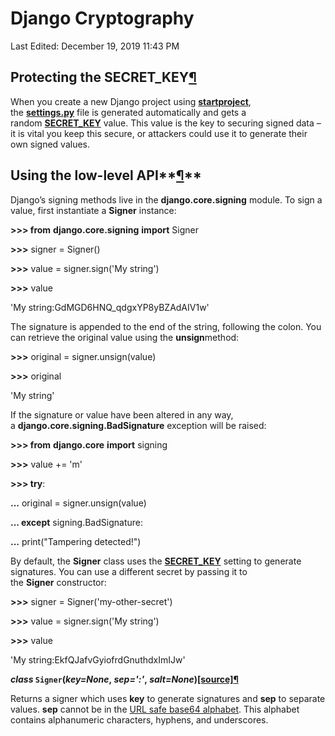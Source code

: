 # Django Cryptography

Last Edited: December 19, 2019 11:43 PM

## Protecting the **SECRET_KEY[¶](https://docs.djangoproject.com/en/2.0/topics/signing/#protecting-the-secret-key)**

When you create a new Django project using **[startproject](https://docs.djangoproject.com/en/2.0/ref/django-admin/#django-admin-startproject)**, the **[settings.py](http://settings.py/)** file is generated automatically and gets a random **[SECRET_KEY](https://docs.djangoproject.com/en/2.0/ref/settings/#std:setting-SECRET_KEY)** value. This value is the key to securing signed data – it is vital you keep this secure, or attackers could use it to generate their own signed values.

## Using the low-level API**[¶](https://docs.djangoproject.com/en/2.0/topics/signing/#using-the-low-level-api)**

Django’s signing methods live in the **django.core.signing** module. To sign a value, first instantiate a **Signer** instance:

**>>> from** **django.core.signing** **import** Signer

**>>>** signer = Signer()

**>>>** value = signer.sign('My string')

**>>>** value

'My string:GdMGD6HNQ_qdgxYP8yBZAdAIV1w'

The signature is appended to the end of the string, following the colon. You can retrieve the original value using the **unsign**method:

**>>>** original = signer.unsign(value)

**>>>** original

'My string'

If the signature or value have been altered in any way, a **django.core.signing.BadSignature** exception will be raised:

**>>> from** **django.core** **import** signing

**>>>** value += 'm'

**>>> try**:

**...**  original = signer.unsign(value)

**... except** signing.BadSignature:

**...**  print("Tampering detected!")

By default, the **Signer** class uses the **[SECRET_KEY](https://docs.djangoproject.com/en/2.0/ref/settings/#std:setting-SECRET_KEY)** setting to generate signatures. You can use a different secret by passing it to the **Signer** constructor:

**>>>** signer = Signer('my-other-secret')

**>>>** value = signer.sign('My string')

**>>>** value

'My string:EkfQJafvGyiofrdGnuthdxImIJw'

***class* `Signer`(*key=None*, *sep=':'*, *salt=None*)[[source]](https://docs.djangoproject.com/en/2.0/_modules/django/core/signing/#Signer)[¶](https://docs.djangoproject.com/en/2.0/topics/signing/#django.core.signing.Signer)**

Returns a signer which uses **key** to generate signatures and **sep** to separate values. **sep** cannot be in the [URL safe base64 alphabet](https://tools.ietf.org/html/rfc4648#section-5). This alphabet contains alphanumeric characters, hyphens, and underscores.